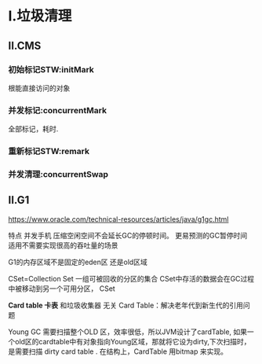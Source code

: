# I.垃圾清理


## II.CMS

### 初始标记STW:initMark
根能直接访问的对象


### 并发标记:concurrentMark
全部标记，耗时.

### 重新标记STW:remark


### 并发清理:concurrentSwap





## II.G1

https://www.oracle.com/technical-resources/articles/java/g1gc.html


特点
并发手机
压缩空闲空间不会延长GC的停顿时间。
更易预测的GC暂停时间
适用不需要实现很高的吞吐量的场景



G1的内存区域不是固定的eden区 还是old区域


CSet=Collection Set
一组可被回收的分区的集合
CSet中存活的数据会在GC过程中被移动到另一个可用分区，
CSet

**Card table 卡表** 和垃圾收集器  无关
Card Table：解决老年代到新生代的引用问题

Young GC 需要扫描整个OLD 区，效率很低，所以JVM设计了cardTable,
如果一个old区的cardtable中有对象指向Young区域，那就将它设为dirty,下次扫描时，是需要扫描 dirty card table .
在结构上，CardTable 用bitmap 来实现。










